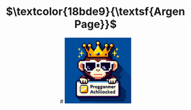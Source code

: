 <h1 align="center">$\textcolor{18bde9}{\textsf{Argen Page}}$</h1>
<div align="center">
    # 
   <img src="https://github.com/JoAzar/logros/blob/main/logrosMonkey/logroProgramador.jpeg" width="35%" /></a>
 </div>
